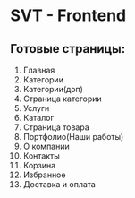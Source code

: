 # SVT - Frontend

## Готовые страницы:
1. Главная
2. Категории
3. Категории(доп)
4. Страница категории
5. Услуги
6. Каталог
7. Страница товара
8. Портфолио(Наши работы)
9. О компании
10. Контакты
11. Корзина
12. Избранное
13. Доставка и оплата